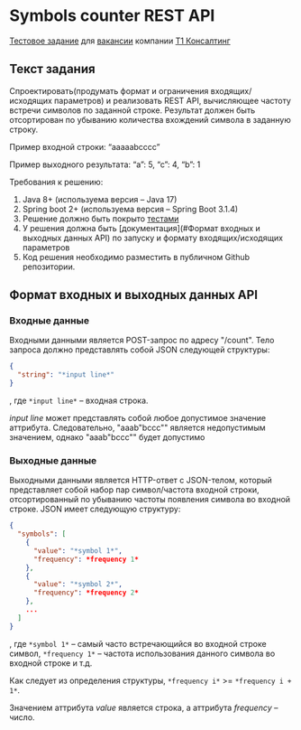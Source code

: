 # Symbols counter REST API

[Тестовое задание](https://docs.google.com/document/d/1G_bNiKfEWXorOOry79s7UzPTNvYy4tRaYqnUnhPxuiU/edit) для [вакансии](https://spb.hh.ru/vacancy/86416965?from=vacancy_search_list&query=Java) компании [Т1 Консалтинг](https://www.t1-consulting.ru/)

## Текст задания

Спроектировать(продумать формат и ограничения входящих/исходящих параметров) и реализовать REST API, вычисляющее частоту встречи символов по заданной строке. Результат должен быть отсортирован по убыванию количества вхождений символа в заданную строку.

Пример входной строки: “aaaaabcccc”

Пример выходного результата: “a”: 5, “c”: 4, “b”: 1

Требования к решению:
1. Java 8+ (используема версия – Java 17)
2. Spring boot 2+ (используема версия – Spring Boot 3.1.4)
3. Решение должно быть покрыто [тестами](src/test/java/dev/lampirg/letter)
4. У решения должна быть [документация](#Формат входных и выходных данных API) по запуску и формату входящих/исходящих параметров
5. Код решения необходимо разместить в публичном Github репозитории.

## Формат входных и выходных данных API

### Входные данные

Входными данными является POST-запрос по адресу "/count". Тело запроса должно представлять собой JSON следующей структуры:

```json
{
  "string": "*input line*"
}
```

, где `*input line*` – входная строка.

*input line* может представлять собой любое допустимое значение аттрибута. Следовательно, "aaab"bccc"" является недопустимым значением, однако "aaab\"bccc\"" будет допустимо

### Выходные данные

Выходными данными является HTTP-ответ с JSON-телом, который представляет собой набор пар символ/частота входной строки, отсортированный по убыванию частоты появления символа во входной строке. JSON имеет следующую структуру:

```json
{
  "symbols": [
    {
      "value": "*symbol 1*",
      "frequency": *frequency 1*
    },
    {
      "value": "*symbol 2*",
      "frequency": *frequency 2*
    },
    ...
  ]
}
```

, где `*symbol 1*` – самый часто встречающийся во входной строке символ, `*frequency 1*` – частота использования данного символа во входной строке и т.д.

Как следует из определения структуры, `*frequency i*` >= `*frequency i + 1*`.

Значением аттрибута *value* является строка, а аттрибута *frequency* – число. 